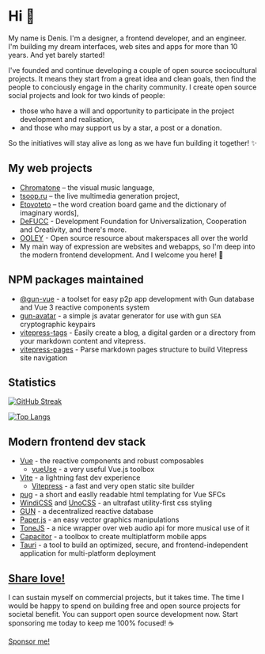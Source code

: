 # Hi 👋
My name is Denis. I'm a designer, a frontend developer, and an engineer. I'm building my dream interfaces, web sites and apps for more than 10 years. And yet barely started!

I've founded and continue developing a couple of open source sociocultural projects. It means they start from a great idea and clean goals, then find the people to conciously engage in the charity community. I create open source social projects and look for two kinds of people: 
- those who have a will and opportunity to participate in the project development and realisation, 
- and those who may support us by a star, a post or a donation. 
 
So the initiatives will stay alive as long as we have fun building it together! ✨

## My web projects

- [Chromatone](https://github.com/chromatone) – the visual music language, 
- [tsoop.ru](https://github.com/tsoop-ru) – the live multimedia generation project,  
- [Etovoteto](https://github.com/etovoteto) – the word creation board game and the dictionary of imaginary words], 
- [DeFUCC](https://github.com/DeFUCC) - Development Foundation for Universalization, Cooperation and Creativity, and there's more. 
- [OOLEY](https://github.com/ooley42) - Open source resource about makerspaces all over the world
- My main way of expression are websites and webapps, so I'm deep into the modern frontend development. And I welcome you here! 🌊

## NPM packages maintained
- [@gun-vue](https://www.npmjs.com/org/gun-vue) - a toolset for easy p2p app development with Gun database and Vue 3 reactive components system
- [gun-avatar](https://www.npmjs.com/package/gun-avatar) - a simple js avatar generator for use with gun `SEA` cryptographic keypairs
- [vitepress-tags](https://www.npmjs.com/package/vitepress-tags) - Easily create a blog, a digital garden or a directory from your markdown content and vitepress. 
- [vitepress-pages](https://www.npmjs.com/package/vitepress-pages) - Parse markdown pages structure to build Vitepress site navigation

## Statistics

[![GitHub Streak](http://github-readme-streak-stats.herokuapp.com?user=davay42&theme=dark&background=000000)](https://git.io/streak-stats)

[![Top Langs](https://github-readme-stats.vercel.app/api/top-langs/?username=davay42&layout=compact&theme=vision-friendly-dark)](https://github.com/anuraghazra/github-readme-stats)

## Modern frontend dev stack
- [Vue](https://vuejs.org) - the reactive components and robust composables
  - [vueUse](https://vueuse.org) - a very useful Vue.js toolbox
- [Vite](https://vitejs.dev) - a lightning fast dev experience
  - [Vitepress](https://vitepress.vuejs.org) - a fast and very open static site builder
- [pug](https://pugjs.org) -  a short and easlly readable html templating for Vue SFCs
- [WindiCSS](https://windicss.org/) and [UnoCSS](https://github.com/unocss/unocss) - an ultrafast utility-first css styling
- [GUN](https://gun.eco) -  a decentralized reactive database
- [Paper.js](http://paperjs.org) - an easy vector graphics manipulations
- [ToneJS](https://tonejs.github.io/) - a nice wrapper over web audio api for more musical use of it
- [Capacitor](https://capacitorjs.com/) - a toolbox to create multiplatform mobile apps
- [Tauri](https://tauri.app/) - a tool to build an optimized, secure, and frontend-independent application for multi-platform deployment


## [Share love!](https://github.com/sponsors/davay42)

I can sustain myself on commercial projects, but it takes time. The time I would be happy to spend on building free and open source projects for societal benefit. You can support open source development now. Start sponsoring me today to keep me 100% focused! ☕️

[Sponsor me!](https://github.com/sponsors/davay42)

